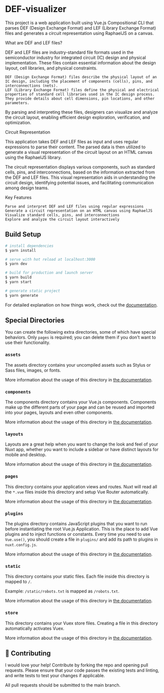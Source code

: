 # DEF-visualizer

This project is a web application built using Vue.js Compositional CLI that parses DEF (Design Exchange Format) and LEF (Library Exchange Format) files and generates a circuit representation using RaphaelJS on a canvas.

What are DEF and LEF files?

DEF and LEF files are industry-standard file formats used in the semiconductor industry for integrated circuit (IC) design and physical implementation. These files contain essential information about the design layout, cell libraries, and physical constraints.

    DEF (Design Exchange Format) files describe the physical layout of an IC design, including the placement of components (cells), pins, and interconnections (nets).
    LEF (Library Exchange Format) files define the physical and electrical properties of standard cell libraries used in the IC design process. They provide details about cell dimensions, pin locations, and other parameters.

By parsing and interpreting these files, designers can visualize and analyze the circuit layout, enabling efficient design exploration, verification, and optimization.

Circuit Representation

This application takes DEF and LEF files as input and uses regular expressions to parse their content. The parsed data is then utilized to generate a visual representation of the circuit layout on an HTML canvas using the RaphaelJS library.

The circuit representation displays various components, such as standard cells, pins, and interconnections, based on the information extracted from the DEF and LEF files. This visual representation aids in understanding the circuit design, identifying potential issues, and facilitating communication among design teams.

Key Features

    Parse and interpret DEF and LEF files using regular expressions
    Generate a circuit representation on an HTML canvas using RaphaelJS
    Visualize standard cells, pins, and interconnections
    Explore and analyze the circuit layout interactively


## Build Setup

```bash
# install dependencies
$ yarn install

# serve with hot reload at localhost:3000
$ yarn dev

# build for production and launch server
$ yarn build
$ yarn start

# generate static project
$ yarn generate
```

For detailed explanation on how things work, check out the [documentation](https://nuxtjs.org).

## Special Directories

You can create the following extra directories, some of which have special behaviors. Only `pages` is required; you can delete them if you don't want to use their functionality.

### `assets`

The assets directory contains your uncompiled assets such as Stylus or Sass files, images, or fonts.

More information about the usage of this directory in [the documentation](https://nuxtjs.org/docs/2.x/directory-structure/assets).

### `components`

The components directory contains your Vue.js components. Components make up the different parts of your page and can be reused and imported into your pages, layouts and even other components.

More information about the usage of this directory in [the documentation](https://nuxtjs.org/docs/2.x/directory-structure/components).

### `layouts`

Layouts are a great help when you want to change the look and feel of your Nuxt app, whether you want to include a sidebar or have distinct layouts for mobile and desktop.

More information about the usage of this directory in [the documentation](https://nuxtjs.org/docs/2.x/directory-structure/layouts).

### `pages`

This directory contains your application views and routes. Nuxt will read all the `*.vue` files inside this directory and setup Vue Router automatically.

More information about the usage of this directory in [the documentation](https://nuxtjs.org/docs/2.x/get-started/routing).

### `plugins`

The plugins directory contains JavaScript plugins that you want to run before instantiating the root Vue.js Application. This is the place to add Vue plugins and to inject functions or constants. Every time you need to use `Vue.use()`, you should create a file in `plugins/` and add its path to plugins in `nuxt.config.js`.

More information about the usage of this directory in [the documentation](https://nuxtjs.org/docs/2.x/directory-structure/plugins).

### `static`

This directory contains your static files. Each file inside this directory is mapped to `/`.

Example: `/static/robots.txt` is mapped as `/robots.txt`.

More information about the usage of this directory in [the documentation](https://nuxtjs.org/docs/2.x/directory-structure/static).

### `store`

This directory contains your Vuex store files. Creating a file in this directory automatically activates Vuex.

More information about the usage of this directory in [the documentation](https://nuxtjs.org/docs/2.x/directory-structure/store).

## 🤝 Contributing

I would love your help! Contribute by forking the repo and opening pull requests. Please ensure that your code passes the existing tests and linting, and write tests to test your changes if applicable.

All pull requests should be submitted to the main branch.
